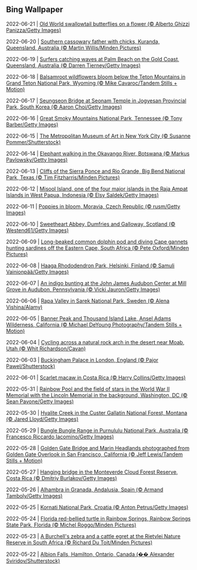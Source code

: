 ## Bing Wallpaper
2022-06-21 | [Old World swallowtail butterflies on a flower (© Alberto Ghizzi Panizza/Getty Images)](./wallpaper/2022-06-21.jpg) 

2022-06-20 | [Southern cassowary father with chicks, Kuranda, Queensland, Australia (© Martin Willis/Minden Pictures)](./wallpaper/2022-06-20.jpg) 

2022-06-19 | [Surfers catching waves at Palm Beach on the Gold Coast, Queensland, Australia (© Darren Tierney/Getty Images)](./wallpaper/2022-06-19.jpg) 

2022-06-18 | [Balsamroot wildflowers bloom below the Teton Mountains in Grand Teton National Park, Wyoming (© Mike Cavaroc/Tandem Stills + Motion)](./wallpaper/2022-06-18.jpg) 

2022-06-17 | [Seungseon Bridge at Seonam Temple in Jogyesan Provincial Park, South Korea (© Aaron Choi/Getty Images)](./wallpaper/2022-06-17.jpg) 

2022-06-16 | [Great Smoky Mountains National Park, Tennessee (© Tony Barber/Getty Images)](./wallpaper/2022-06-16.jpg) 

2022-06-15 | [The Metropolitan Museum of Art in New York City (© Susanne Pommer/Shutterstock)](./wallpaper/2022-06-15.jpg) 

2022-06-14 | [Elephant walking in the Okavango River, Botswana (© Markus Pavlowsky/Getty Images)](./wallpaper/2022-06-14.jpg) 

2022-06-13 | [Cliffs of the Sierra Ponce and Rio Grande, Big Bend National Park, Texas (© Tim Fitzharris/Minden Pictures)](./wallpaper/2022-06-13.jpg) 

2022-06-12 | [Misool Island, one of the four major islands in the Raja Ampat Islands in West Papua, Indonesia (© Elsy Saldek/Getty Images)](./wallpaper/2022-06-12.jpg) 

2022-06-11 | [Poppies in bloom, Moravia, Czech Republic (© rusm/Getty Images)](./wallpaper/2022-06-11.jpg) 

2022-06-10 | [Sweetheart Abbey, Dumfries and Galloway, Scotland (© Westend61/Getty Images)](./wallpaper/2022-06-10.jpg) 

2022-06-09 | [Long-beaked common dolphin pod and diving Cape gannets hunting sardines off the Eastern Cape, South Africa (© Pete Oxford/Minden Pictures)](./wallpaper/2022-06-09.jpg) 

2022-06-08 | [Haaga Rhododendron Park, Helsinki, Finland (© Samuli Vainionpää/Getty Images)](./wallpaper/2022-06-08.jpg) 

2022-06-07 | [An indigo bunting at the John James Audubon Center at Mill Grove in Audubon, Pennsylvania (© Vicki Jauron/Getty Images)](./wallpaper/2022-06-07.jpg) 

2022-06-06 | [Rapa Valley in Sarek National Park, Sweden (© Alena Vishina/Alamy)](./wallpaper/2022-06-06.jpg) 

2022-06-05 | [Banner Peak and Thousand Island Lake, Ansel Adams Wilderness, California (© Michael DeYoung Photography/Tandem Stills + Motion)](./wallpaper/2022-06-05.jpg) 

2022-06-04 | [Cycling across a natural rock arch in the desert near Moab, Utah (© Whit Richardson/Cavan)](./wallpaper/2022-06-04.jpg) 

2022-06-03 | [Buckingham Palace in London, England (© Pajor Pawel/Shutterstock)](./wallpaper/2022-06-03.jpg) 

2022-06-01 | [Scarlet macaw in Costa Rica (© Harry Collins/Getty Images)](./wallpaper/2022-06-01.jpg) 

2022-05-31 | [Rainbow Pool and the field of stars in the World War II Memorial with the Lincoln Memorial in the background, Washington, DC (© Sean Pavone/Getty Images)](./wallpaper/2022-05-31.jpg) 

2022-05-30 | [Hyalite Creek in the Custer Gallatin National Forest, Montana (© Jared Lloyd/Getty Images)](./wallpaper/2022-05-30.jpg) 

2022-05-29 | [Bungle Bungle Range in Purnululu National Park, Australia (© Francesco Riccardo Iacomino/Getty Images)](./wallpaper/2022-05-29.jpg) 

2022-05-28 | [Golden Gate Bridge and Marin Headlands photographed from Golden Gate Overlook in San Francisco, California (© Jeff Lewis/Tandem Stills + Motion)](./wallpaper/2022-05-28.jpg) 

2022-05-27 | [Hanging bridge in the Monteverde Cloud Forest Reserve, Costa Rica (© Dmitriy Burlakov/Getty Images)](./wallpaper/2022-05-27.jpg) 

2022-05-26 | [Alhambra in Granada, Andalusia, Spain (© Armand Tamboly/Getty Images)](./wallpaper/2022-05-26.jpg) 

2022-05-25 | [Kornati National Park, Croatia (© Anton Petrus/Getty Images)](./wallpaper/2022-05-25.jpg) 

2022-05-24 | [Florida red-bellied turtle in Rainbow Springs, Rainbow Springs State Park, Florida (© Michel Roggo/Minden Pictures)](./wallpaper/2022-05-24.jpg) 

2022-05-23 | [A Burchell's zebra and a cattle egret at the Rietvlei Nature Reserve in South Africa (© Richard Du Toit/Minden Pictures)](./wallpaper/2022-05-23.jpg) 

2022-05-22 | [Albion Falls, Hamilton, Ontario, Canada (�� Alexander Sviridov/Shutterstock)](./wallpaper/2022-05-22.jpg) 

